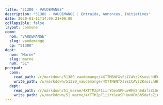 ```yaml
---
title: "51380 - VAUDEMANGE"
description: "51380 - VAUDEMANGE | Entraide, Annonces, Initiatives"
date: 2020-01-11T14:09:21+09:00
collapsible: false
layout: commune
comm:
  nom: "VAUDEMANGE"
  slug: vaudemange
  cp: "51380"
dept:
  nom: "Marne"
  slug: marne
  num: "51"
peerpad:
  comm:
    read_path: /r/markdown/51380_vaudemange/4XTTMBNfXsSsCCAVz2KsosLhHEQhKkVynCkf2n17ZT4VtbLrb
    write_path: /w/markdown/51380_vaudemange/4XTTMBNfXsSsCCAVz2KsosLhHEQhKkVynCkf2n17ZT4VtbLrb-K3TgUysgmQRKUK9Hcrbv6o3zexBFNkh6mDbt5rfjrbdiX3K5wopBkqZBET3CeS8zeGzCCawfrTXvkp1dK6fmatwcr8NZcMcu5SPQHoMKJnYNxbvkwdjJUCqwyNX8snfs78wsntyd
  dept:
    read_path: /r/markdown/51_marne/4XTTM2pF1iirYGeoSPHuvHFmSh5dafsZiGuDVqApNYr9W2doe
    write_path: /w/markdown/51_marne/4XTTM2pF1iirYGeoSPHuvHFmSh5dafsZiGuDVqApNYr9W2doe-K3TgV7EpXmd75L5pz6aUTALihWsFeiubyposyfPgz6DbQby3ZQF3gNXaGqeRVGevfRz46yND7Y8QkCv5VozWFj5shZbEokjWNQrdmmsAHCxzuLQj5kuinh4kCdsefHKLdp7xhUwa
---
```



